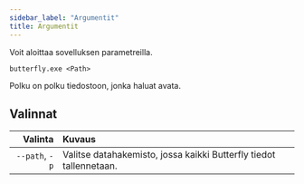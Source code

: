 ```yaml
---
sidebar_label: "Argumentit"
title: Argumentit
---
```


Voit aloittaa sovelluksen parametreilla.

`butterfly.exe <Path>`

Polku on polku tiedostoon, jonka haluat avata.

## Valinnat

|        Valinta | Kuvaus                                                             |
| --------------:|:------------------------------------------------------------------ |
| `--path`, `-p` | Valitse datahakemisto, jossa kaikki Butterfly tiedot tallennetaan. |
